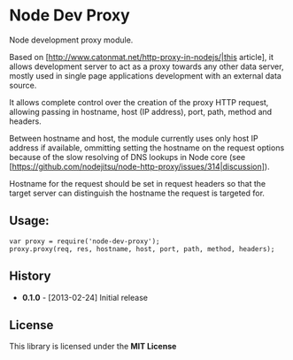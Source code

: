 # Node Dev Proxy

Node development proxy module.

Based on [http://www.catonmat.net/http-proxy-in-nodejs/|this article],
it allows development server to act as a proxy towards any other data
server, mostly used in single page applications development with an
external data source.

It allows complete control over the creation of the proxy HTTP request,
allowing passing in hostname, host (IP address), port, path, method
and headers.

Between hostname and host, the module currently uses only host IP address
if available, ommitting setting the hostname on the request options because
of the slow resolving of DNS lookups in Node core
(see [https://github.com/nodejitsu/node-http-proxy/issues/314|discussion]).

Hostname for the request should be set in request headers so that the target
server can distinguish the hostname the request is targeted for.


## Usage:

    var proxy = require('node-dev-proxy');
    proxy.proxy(req, res, hostname, host, port, path, method, headers);


## History

  * **0.1.0** - [2013-02-24] Initial release

## License

This library is licensed under the **MIT License**

